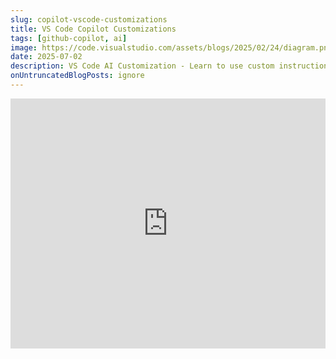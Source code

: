 ```yaml
---
slug: copilot-vscode-customizations
title: VS Code Copilot Customizations
tags: [github-copilot, ai]
image: https://code.visualstudio.com/assets/blogs/2025/02/24/diagram.png
date: 2025-07-02
description: VS Code AI Customization - Learn to use custom instructions, prompt files, and custom chat modes to personalize AI code generation, reviews, and chat responses.
onUntruncatedBlogPosts: ignore
---
```


<iframe 
  width="100%" 
  height="400" 
  src="https://www.youtube.com/embed/3cphEIaYSVM" 
  title="Copilot VS Code Customizations" 
  frameBorder="0" 
  allow="accelerometer; autoplay; clipboard-write; encrypted-media; gyroscope; picture-in-picture; web-share" 
  allowFullScreen>
</iframe>

